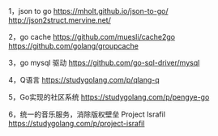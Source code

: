1，json to go
https://mholt.github.io/json-to-go/
http://json2struct.mervine.net/

2，go cache
https://github.com/muesli/cache2go
https://github.com/golang/groupcache

3，go mysql 驱动
https://github.com/go-sql-driver/mysql

4，Q语言
https://studygolang.com/p/qlang-q

5，Go实现的社区系统
https://studygolang.com/p/pengye-go

6，统一的音乐服务，消除版权壁垒 Project Israfil
https://studygolang.com/p/project-israfil

